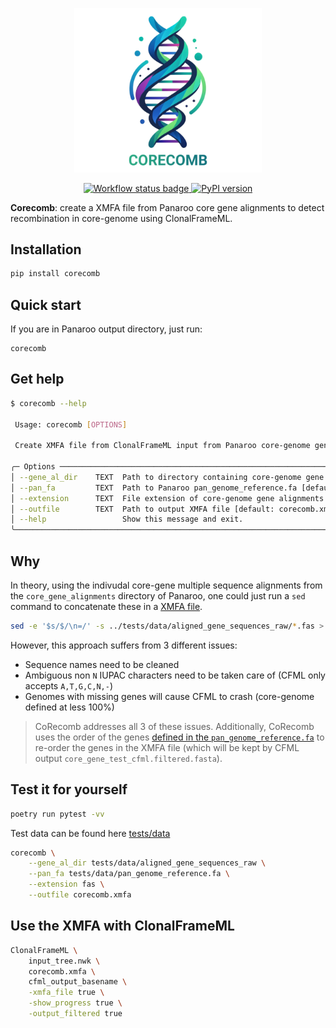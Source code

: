 <p align="center">
    <img src="https://raw.githubusercontent.com/maxibor/corecomb/master/img/logo_text_small.png" width="300">
</p>

<p align="center">
    <a href="https://github.com/maxibor/corecomb/actions/workflows/ci.yaml">
        <img src="https://github.com/maxibor/corecomb/actions/workflows/ci.yaml/badge.svg" alt="Workflow status badge">
        <a href="https://pypi.org/project/corecomb"><img src="https://badge.fury.io/py/corecomb.svg" alt="PyPI version" height="18"></a>
    </a>
</p>

**Corecomb**: create a XMFA file from Panaroo core gene alignments to detect recombination in core-genome using ClonalFrameML.

## Installation

```bash
pip install corecomb
```

## Quick start

If you are in Panaroo output directory, just run: 

```
corecomb 
```

## Get help

```bash
$ corecomb --help

 Usage: corecomb [OPTIONS]

 Create XMFA file from ClonalFrameML input from Panaroo core-genome gene alignments

╭─ Options ───────────────────────────────────────────────────────────────────────────────────────────────────────────────────────╮
│ --gene_al_dir    TEXT  Path to directory containing core-genome gene alignments [default: core_gene_alignments]                 │
│ --pan_fa         TEXT  Path to Panaroo pan_genome_reference.fa [default: pan_genome_reference.fa]                               │
│ --extension      TEXT  File extension of core-genome gene alignments [default: fas]                                             │
│ --outfile        TEXT  Path to output XMFA file [default: corecomb.xmfa]                                                        │
│ --help                 Show this message and exit.                                                                              │
╰─────────────────────────────────────────────────────────────────────────────────────────────────────────────────────────────────╯
```

## Why

In theory, using the indivudal core-gene multiple sequence alignments from the `core_gene_alignments` directory of Panaroo, one could just run a `sed` command to concatenate these in a [XMFA file](https://darlinglab.org/mauve/user-guide/files.html).

```bash
sed -e '$s/$/\n=/' -s ../tests/data/aligned_gene_sequences_raw/*.fas > core_gene_alignment.xmfa
```

However, this approach suffers from 3 different issues:

- Sequence names need to be cleaned
- Ambiguous non `N` IUPAC characters need to be taken care of (CFML only accepts `A,T,G,C,N,-`)
- Genomes with missing genes will cause CFML to crash (core-genome defined at less 100%)

> CoRecomb addresses all 3 of these issues. Additionally, CoRecomb uses the order of the genes [defined in the `pan_genome_reference.fa`](https://github.com/gtonkinhill/panaroo/issues/146) to re-order the genes in the XMFA file (which will be kept by CFML output `core_gene_test_cfml.filtered.fasta`).

## Test it for yourself

```bash
poetry run pytest -vv
```

Test data can be found here [tests/data](tests/data)

```bash
corecomb \
    --gene_al_dir tests/data/aligned_gene_sequences_raw \
    --pan_fa tests/data/pan_genome_reference.fa \
    --extension fas \
    --outfile corecomb.xmfa
```

## Use the XMFA with ClonalFrameML

```bash
ClonalFrameML \
    input_tree.nwk \
    corecomb.xmfa \
    cfml_output_basename \
    -xmfa_file true \
    -show_progress true \
    -output_filtered true
```
